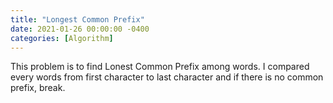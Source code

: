 ```yaml
---
title: "Longest Common Prefix"
date: 2021-01-26 00:00:00 -0400
categories: [Algorithm]
---
```


This problem is to find Lonest Common Prefix among words. I compared every words from first character to last character and if there is no common prefix, break. 


<script src="https://gist.github.com/YechanLim/fb254e63b7f488f9a2d447b0b062a875.js"></script>
